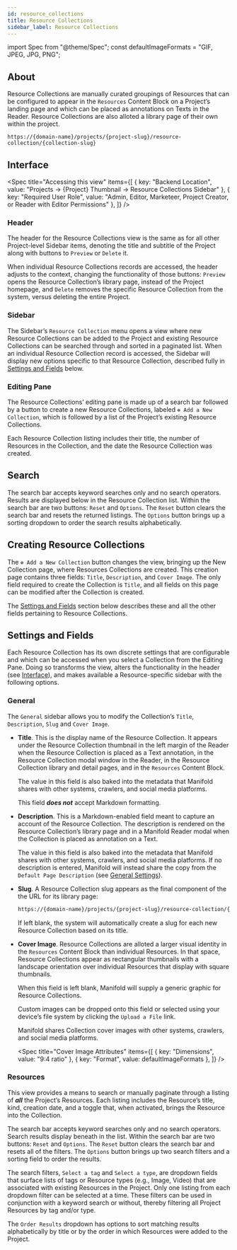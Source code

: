 ```yaml
---
id: resource_collections
title: Resource Collections
sidebar_label: Resource Collections
---
```


import Spec from "@theme/Spec";
const defaultImageFormats = "GIF, JPEG, JPG, PNG";

## About

Resource Collections are manually curated groupings of Resources that can be configured to appear in the `Resources` Content Block on a Project’s landing page and which can be placed as annotations on Texts in the Reader. Resource Collections are also alloted a library page of their own within the project.

```shell title="Resource Collection Page"
https://{domain-name}/projects/{project-slug}/resource-collection/{collection-slug}
```

## Interface

<Spec
    title="Accessing this view"
    items={[
        { key: "Backend Location", value: "Projects → {Project} Thumbnail → Resource Collections Sidebar" },
        { key: "Required User Role", value: "Admin, Editor, Marketeer, Project Creator, or Reader with Editor Permissions" },
    ]}
/>

### Header

The header for the Resource Collections view is the same as for all other Project-level Sidebar items, denoting the title and subtitle of the Project along with buttons to `Preview` or `Delete` it.

When individual Resource Collections records are accessed, the header adjusts to the context, changing the functionality of those buttons: `Preview` opens the Resource Collection’s library page, instead of the Project homepage, and `Delete` removes the specific Resource Collection from the system, versus deleting the entire Project.

### Sidebar

The Sidebar’s `Resource Collection` menu opens a view where new Resource Collections can be added to the Project and existing Resource Collections can be searched through and sorted in a paginated list. When an individual Resource Collection record is accessed, the Sidebar will display new options specific to that Resource Collection, described fully in [Settings and Fields](../backend/resource_collections.md#settings-and-fields) below.

### Editing Pane

The Resource Collections’ editing pane is made up of a search bar followed by a button to create a new Resource Collections, labeled `⊕ Add a New Collection`, which is followed by a list of the Project’s existing Resource Collections.

Each Resource Collection listing includes their title, the number of Resources in the Collection, and the date the Resource Collection was created.

## Search

The search bar accepts keyword searches only and no search operators. Results are displayed below in the Resource Collection list. Within the search bar are two buttons: `Reset` and `Options`. The `Reset` button clears the search bar and resets the returned listings. The `Options` button brings up a sorting dropdown to order the search results alphabetically.

## Creating Resource Collections

The `⊕ Add a New Collection` button changes the view, bringing up the New Collection page, where Resources Collections are created. This creation page contains three fields: `Title`, `Description`, and `Cover Image`. The only field required to create the Collection is `Title`, and all fields on this page can be modified after the Collection is created. 

The [Settings and Fields](../backend/resource_collections.md#settings-and-fields) section below describes these and all the other fields pertaining to Resource Collections.

## Settings and Fields

Each Resource Collection has its own discrete settings that are configurable and which can be accessed when you select a Collection from the Editing Pane. Doing so transforms the view, alters the functionality in the header (see [Interface](../backend/resource_collections.md#interface)), and makes available a Resource-specific sidebar with the following options.

### General

The `General` sidebar allows you to modify the Collection’s `Title`, `Description`, `Slug` and `Cover Image`.

- **Title**. This is the display name of the Resource Collection. It appears under the Resource Collection thumbnail in the left margin of the Reader when the Resource Collection is placed as a Text annotation, in the Resource Collection modal window in the Reader, in the Resource Collection library and detail pages, and in the `Resources` Content Block.

	The value in this field is also baked into the metadata that Manifold shares with other systems, crawlers, and social media platforms.
	
	This field ***does not*** accept Markdown formatting.

- **Description**. This is a Markdown-enabled field meant to capture an account of the Resource Collection. The description is rendered on the Resource Collection’s library page and in a Manifold Reader modal when the Collection is placed as annotation on a Text.

	The value in this field is also baked into the metadata that Manifold shares with other systems, crawlers, and social media platforms. If no description is entered, Manifold will instead share the copy from the `Default Page Description` (see [General Settings](../administering/configuring/general_settings.md#)).

- **Slug**. A Resource Collection slug appears as the final component of the the URL for its library page: 

	```html
	https://{domain-name}/projects/{project-slug}/resource-collection/{collection-slug}
	```

	If left blank, the system will automatically create a slug for each new Resource Collection based on its title.

- **Cover Image**. Resource Collections are alloted a larger visual identity in the `Resources` Content Block than individual Resources. In that space, Resource Collections appear as rectangular thumbnails with a landscape orientation over individual Resources that display with square thumbnails.

	When this field is left blank, Manifold will supply a generic graphic for Resource Collections.

	Custom images can be dropped onto this field or selected using your device’s file system by clicking the `Upload a File` link.

 	Manifold shares Collection cover images with other systems, crawlers, and social media platforms.

	<Spec
	    title="Cover Image Attributes"
	    items={[
	        { key: "Dimensions", value: "9:4 ratio" },
	        { key: "Format", value: defaultImageFormats },
	    ]}
	/>

### Resources

This view provides a means to search or manually paginate through a listing of ***all*** the Project’s Resources. Each listing includes the Resource’s title, kind, creation date, and a toggle that, when activated, brings the Resource into the Collection.

The search bar accepts keyword searches only and no search operators. Search results display beneath in the list. Within the search bar are two buttons: `Reset` and `Options`. The `Reset` button clears the search bar and resets all of the filters. The `Options` button brings up two search filters and a sorting field to order the results.

The search filters, `Select a tag` and `Select a type`, are dropdown fields that surface lists of tags or Resource types (e.g., Image, Video) that are associated with existing Resources in the Project. Only one listing from each dropdown filter can be selected at a time. These filters can be used in conjunction with a keyword search or without, thereby filtering all Project Resources by tag and/or type.

The `Order Results` dropdown has options to sort matching results alphabetically by title or by the order in which Resources were added to the Project.
